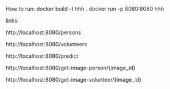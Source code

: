 How to run:
docker build -t hhh .
docker run -p 8080:8080 hhh

links:

http://localhost:8080/persons

http://localhost:8080/volunteers

http://localhost:8080/predict

http://localhost:8080/get-image-person/{image_id}

http://localhost:8080/get-image-volunteer/{image_id}

